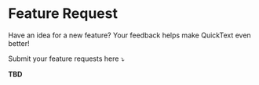 # Feature Request

Have an idea for a new feature? Your feedback helps make QuickText even better!

Submit your feature requests here ⤵️

**TBD**
